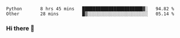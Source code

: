 <!--START_SECTION:waka-->
```text
Python       8 hrs 45 mins   ███████████████████████▓░   94.82 % 
Other        28 mins         █▒░░░░░░░░░░░░░░░░░░░░░░░   05.14 % 
```
<!--END_SECTION:waka-->

### Hi there 👋

<!--
**DnC275/DnC275** is a ✨ _special_ ✨ repository because its `README.md` (this file) appears on your GitHub profile.

Here are some ideas to get you started:

- 🔭 I’m currently working on ...
- 🌱 I’m currently learning ...
- 👯 I’m looking to collaborate on ...
- 🤔 I’m looking for help with ...
- 💬 Ask me about ...
- 📫 How to reach me: ...
- 😄 Pronouns: ...
- ⚡ Fun fact: ...
-->

